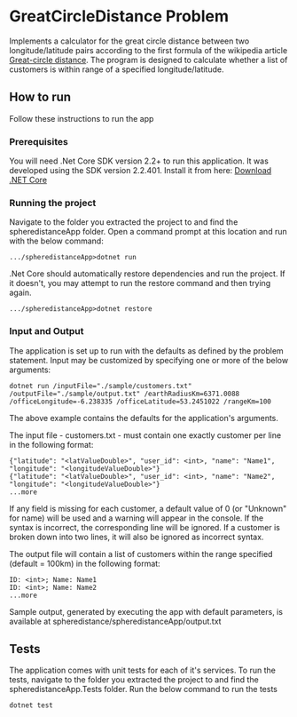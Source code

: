 # GreatCircleDistance Problem

Implements a calculator for the great circle distance between two longitude/latitude pairs according to the first formula of the wikipedia article [Great-circle distance](https://en.wikipedia.org/wiki/Great-circle_distance). The program is designed to calculate whether a list of customers is within range of a specified longitude/latitude.

## How to run

Follow these instructions to run the app

### Prerequisites

You will need .Net Core SDK version 2.2+ to run this application. It was developed using the SDK version 2.2.401. Install it from here: [Download .NET Core](https://dotnet.microsoft.com/download)

### Running the project

Navigate to the folder you extracted the project to and find the spheredistanceApp folder. Open a command prompt at this location and run with the below command:

```
.../spheredistanceApp>dotnet run
```

.Net Core should automatically restore dependencies and run the project. If it doesn't, you may attempt to run the restore command and then trying again.

```
.../spheredistanceApp>dotnet restore
```

### Input and Output

The application is set up to run with the defaults as defined by the problem statement. Input may be customized by specifying one or more of the below arguments:

```
dotnet run /inputFile="./sample/customers.txt" /outputFile="./sample/output.txt" /earthRadiusKm=6371.0088 /officeLongitude=-6.238335 /officeLatitude=53.2451022 /rangeKm=100
```

The above example contains the defaults for the application's arguments.

The input file - customers.txt - must contain one exactly customer per line in the following format:

```
{"latitude": "<latValueDouble>", "user_id": <int>, "name": "Name1", "longitude": "<longitudeValueDouble>"}
{"latitude": "<latValueDouble>", "user_id": <int>, "name": "Name2", "longitude": "<longitudeValueDouble>"}
...more
```

If any field is missing for each customer, a default value of 0 (or "Unknown" for name) will be used and a warning will appear in the console. If the syntax is incorrect, the corresponding line will be ignored. If a customer is broken down into two lines, it will also be ignored as incorrect syntax.

The output file will contain a list of customers within the range specified (default = 100km) in the following format:

```
ID: <int>; Name: Name1
ID: <int>; Name: Name2
...more
```

Sample output, generated by executing the app with default parameters, is available at spheredistance/spheredistanceApp/output.txt

## Tests

The application comes with unit tests for each of it's services. To run the tests, navigate to the folder you extracted the project to and find the spheredistanceApp.Tests folder. Run the below command to run the tests

```
dotnet test
```

